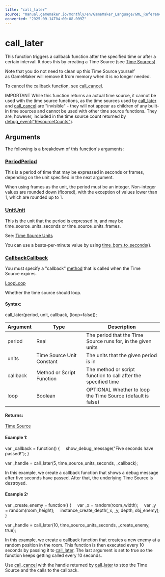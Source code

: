 ```yaml
---
title: "call_later"
source: "manual.gamemaker.io/monthly/en/GameMaker_Language/GML_Reference/Time_Sources/call_later.htm"
converted: "2025-09-14T04:00:08.099Z"
---
```


# call\_later

This function triggers a callback function after the specified time or after a certain interval. It does this by creating a Time Source (see [Time Sources](Time_Sources.md)).

Note that you do not need to clean up this Time Source yourself as GameMaker will remove it from memory when it is no longer needed.

To cancel the callback function, see [call\_cancel](call_cancel.md).

IMPORTANT While this function returns an actual time source, it cannot be used with the time source functions, as the time sources used by [call\_later](call_later.md) and [call\_cancel](call_cancel.md) are "invisible" - they will not appear as children of any built-in time sources and cannot be used with other time source functions. They are, however, included in the time source count returned by [debug\_event("ResourceCounts")](../Debugging/debug_event.md).

## Arguments

The following is a breakdown of this function's arguments:

### [PeriodPeriod](call_later.htm#)

This is a period of time that may be expressed in seconds or frames, depending on the unit specified in the next argument.

When using frames as the unit, the period must be an integer. Non-integer values are rounded down (floored), with the exception of values lower than 1, which are rounded up to 1.

### [UnitUnit](call_later.htm#)

This is the unit that the period is expressed in, and may be time\_source\_units\_seconds or time\_source\_units\_frames.

See: [Time Source Units](Time_Source_Units.md)

You can use a beats-per-minute value by using [time\_bpm\_to\_seconds()](time_bpm_to_seconds.md).

### [CallbackCallback](call_later.htm#)

You must specify a "callback" [method](../../GML_Overview/Method_Variables.md) that is called when the Time Source expires.

[LoopLoop](call_later.htm#)

Whether the time source should loop.

#### Syntax:

call\_later(period, unit, callback, \[loop=false\]);

| Argument | Type | Description |
| --- | --- | --- |
| period | Real | The period that the Time Source runs for, in the given units |
| units | Time Source Unit Constant | The units that the given period is in |
| callback | Method or Script Function | The method or script function to call after the specified time |
| loop | Boolean | OPTIONAL Whether to loop the Time Source (default is false) |

#### Returns:

[Time Source](time_source_create.md)

#### Example 1:

var \_callback = function()
{
    show\_debug\_message("Five seconds have passed!");
}

var \_handle = call\_later(5, time\_source\_units\_seconds, \_callback);

In this example, we create a callback function that shows a debug message after five seconds have passed. After that, the underlying Time Source is destroyed.

#### Example 2:

var \_create\_enemy = function()
{
    var \_x = random(room\_width);
    var \_y = random(room\_height);
    instance\_create\_depth(\_x, \_y, depth, obj\_enemy);
}

var \_handle = call\_later(10, time\_source\_units\_seconds, \_create\_enemy, true);

In this example, we create a callback function that creates a new enemy at a random position in the room. This function is then executed every 10 seconds by passing it to [call\_later](call_later.md). The last argument is set to true so the function keeps getting called every 10 seconds.

Use [call\_cancel](call_cancel.md) with the handle returned by [call\_later](call_later.md) to stop the Time Source and the calls to the callback.